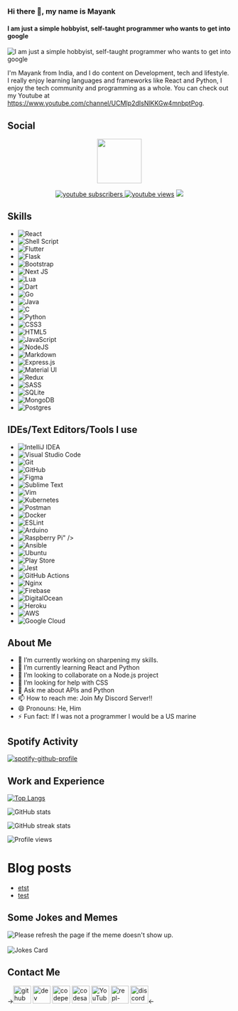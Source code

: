 ### Hi there 👋, my name is Mayank
#### I am just a simple hobbyist, self-taught programmer who wants to get into google
![I am just a simple hobbyist, self-taught programmer who wants to get into google](https://github.com/MayankVaswani100/Mayankvaswani100/blob/main/github-banner.png)

I'm Mayank from India, and I do content on Development, tech and lifestyle. I really enjoy learning languages and frameworks like React and Python, I enjoy the tech community and programming as a whole. You can check out my Youtube at https://www.youtube.com/channel/UCMIp2dIsNlKKGw4mnbptPog.

## Social
<p align="center">
  <img src="https://i.imgur.com/0QRyKo9.png" width="100px"/>

  <p align="center">
    <a href="https://www.youtube.com/channel/UCMIp2dIsNlKKGw4mnbptPog">
      <img alt="youtube subscribers" src="https://github-readme-youtube-stats.herokuapp.com/subscribers/index.php?id=UCMIp2dIsNlKKGw4mnbptPog&key=AIzaSyCFuf-X7OJxVVR2GZWgR7cJCAP52n2OVy8label=Subscribers&style=for-the-badge&color=red&labelColor=ce4630"/>
    </a>
    <a href="https://www.youtube.com/channel/UCMIp2dIsNlKKGw4mnbptPog">
      <img alt="youtube views" title="YouTube views" src="https://freshidea.com/jonah/youtube-api/view-count-badge.php?label=View+Count&style=for-the-badge&color=blue&labelColor=0b689d"/></a>
  <a href="https://discord.gg/nZTfXVkwg7" alt="Dev Pro Tips Discussion & Support Server">
    <img src="https://img.shields.io/discord/819650821314052106?color=7289DA&labelColor=4a64bd&logo=discord&logoColor=white&style=for-the-badge"/></a>
  </p>
</p>

## Skills
* <img alt="React" src="https://img.shields.io/badge/react-%2320232a.svg?&style=for-the-badge&logo=react&logoColor=%2361DAFB"/>
* <img alt="Shell Script" src="https://img.shields.io/badge/shell_script-%23121011.svg?&style=for-the-badge&logo=gnu-bash&logoColor=white"/>
* <img alt="Flutter" src="https://img.shields.io/badge/Flutter-%2302569B.svg?&style=for-the-badge&logo=Flutter&logoColor=white" />
* <img alt="Flask" src="https://img.shields.io/badge/flask-%23000.svg?&style=for-the-badge&logo=flask&logoColor=white"/>
* <img alt="Bootstrap" src="https://img.shields.io/badge/bootstrap-%23563D7C.svg?&style=for-the-badge&logo=bootstrap&logoColor=white"/>
* <img alt="Next JS" src="https://img.shields.io/badge/nextjs-%23000000.svg?&style=for-the-badge&logo=next.js&logoColor=white"/>
* <img alt="Lua" src="https://img.shields.io/badge/lua-%232C2D72.svg?&style=for-the-badge&logo=lua&logoColor=white"/>
* <img alt="Dart" src="https://img.shields.io/badge/dart-%230175C2.svg?&style=for-the-badge&logo=dart&logoColor=white"/>
* <img alt="Go" src="https://img.shields.io/badge/go-%2300ADD8.svg?&style=for-the-badge&logo=go&logoColor=white"/>
* <img alt="Java" src="https://img.shields.io/badge/java-%23ED8B00.svg?&style=for-the-badge&logo=java&logoColor=white"/>
* <img alt="C" src="https://img.shields.io/badge/c-%2300599C.svg?&style=for-the-badge&logo=c&logoColor=white"/>
* <img alt="Python" src="https://img.shields.io/badge/python-%2314354C.svg?&style=for-the-badge&logo=python&logoColor=white"/>
* <img alt="CSS3" src="https://img.shields.io/badge/css3-%231572B6.svg?&style=for-the-badge&logo=css3&logoColor=white"/>
* <img alt="HTML5" src="https://img.shields.io/badge/html5-%23E34F26.svg?&style=for-the-badge&logo=html5&logoColor=white"/>
* <img alt="JavaScript" src="https://img.shields.io/badge/javascript-%23323330.svg?&style=for-the-badge&logo=javascript&logoColor=%23F7DF1E"/>
* <img alt="NodeJS" src="https://img.shields.io/badge/node.js-%2343853D.svg?&style=for-the-badge&logo=node.js&logoColor=white"/>
* <img alt="Markdown" src="https://img.shields.io/badge/markdown-%23000000.svg?&style=for-the-badge&logo=markdown&logoColor=white"/>
* <img alt="Express.js" src="https://img.shields.io/badge/express.js-%23404d59.svg?&style=for-the-badge"/>
* <img alt="Material UI" src="https://img.shields.io/badge/materialui-%230081CB.svg?&style=for-the-badge&logo=material-ui&logoColor=white"/>
* <img alt="Redux" src="https://img.shields.io/badge/redux-%23593d88.svg?&style=for-the-badge&logo=redux&logoColor=white"/>
*	<img alt="SASS" src="https://img.shields.io/badge/SASS-hotpink.svg?&style=for-the-badge&logo=SASS&logoColor=white"/>
*	<img alt="SQLite" src ="https://img.shields.io/badge/sqlite-%2307405e.svg?&style=for-the-badge&logo=sqlite&logoColor=white"/>
* <img alt="MongoDB" src ="https://img.shields.io/badge/MongoDB-%234ea94b.svg?&style=for-the-badge&logo=mongodb&logoColor=white"/>
* <img alt="Postgres" src ="https://img.shields.io/badge/postgres-%23316192.svg?&style=for-the-badge&logo=postgresql&logoColor=white"/>

## IDEs/Text Editors/Tools I use
* <img alt="IntelliJ IDEA" src="https://img.shields.io/badge/IntelliJIDEA-000000.svg?&style=for-the-badge&logo=intellij-idea&logoColor=white"/>
* <img alt="Visual Studio Code" src="https://img.shields.io/badge/VisualStudioCode-0078d7.svg?&style=for-the-badge&logo=visual-studio-code&logoColor=white"/>
* <img alt="Git" src="https://img.shields.io/badge/git-%23F05033.svg?&style=for-the-badge&logo=git&logoColor=white"/>
* <img alt="GitHub" src="https://img.shields.io/badge/github-%23121011.svg?&style=for-the-badge&logo=github&logoColor=white"/>
* <img alt="Figma" src="https://img.shields.io/badge/figma-%23F24E1E.svg?&style=for-the-badge&logo=figma&logoColor=white"/>
* <img alt="Sublime Text" src="https://img.shields.io/badge/sublime_text-%23575757.svg?&style=for-the-badge&logo=sublime-text&logoColor=important"/>
* <img alt="Vim" src="https://img.shields.io/badge/VIM-%2311AB00.svg?&style=for-the-badge&logo=vim&logoColor=white"/>
* <img alt="Kubernetes" src="https://img.shields.io/badge/kubernetes-%23326ce5.svg?&style=for-the-badge&logo=kubernetes&logoColor=white"/>
* <img alt="Postman" src="https://img.shields.io/badge/Postman-FF6C37?style=for-the-badge&logo=postman&logoColor=red" />
* <img alt="Docker" src="https://img.shields.io/badge/docker-%230db7ed.svg?&style=for-the-badge&logo=docker&logoColor=white"/>
* <img alt="ESLint" src="https://img.shields.io/badge/ESLint-4B3263?style=for-the-badge&logo=eslint&logoColor=white" />
* <img alt="Arduino" src="https://img.shields.io/badge/-Arduino-00979D?style=for-the-badge&logo=Arduino&logoColor=white"/>
* <img alt="Raspberry Pi" src="https://img.shields.io/badge/-RaspberryPi-C51A4A?style=for-the-badge&logo=Raspberry-Pi"/>" />
* <img alt="Ansible" src="https://img.shields.io/badge/ansible-%231A1918.svg?&style=for-the-badge&logo=ansible&logoColor=white"/>
* <img alt="Ubuntu" src="https://img.shields.io/badge/Ubuntu-E95420?style=for-the-badge&logo=ubuntu&logoColor=white" />
* <img alt="Play Store" src="https://img.shields.io/badge/Google_Play-414141?style=for-the-badge&logo=google-play&logoColor=white" />
* <img alt="Jest" src="https://img.shields.io/badge/-jest-%23C21325?&style=for-the-badge&logo=jest&logoColor=white"/>
* <img alt="GitHub Actions" src="https://img.shields.io/badge/githubactions-%232671E5.svg?&style=for-the-badge&logo=githubactions&logoColor=white"/>
* <img alt="Nginx" src="https://img.shields.io/badge/nginx-%23009639.svg?&style=for-the-badge&logo=nginx&logoColor=white"/>
* <img alt="Firebase" src="https://img.shields.io/badge/firebase-%23039BE5.svg?&style=for-the-badge&logo=firebase"/>
* <img alt="DigitalOcean" src="https://img.shields.io/badge/DigitalOcean-%230167ff.svg?&style=for-the-badge&logo=digitalOcean&logoColor=white"/>
* <img alt="Heroku" src="https://img.shields.io/badge/heroku-%23430098.svg?&style=for-the-badge&logo=heroku&logoColor=white"/>
* <img alt="AWS" src="https://img.shields.io/badge/AWS-%23FF9900.svg?&style=for-the-badge&logo=amazon-aws&logoColor=white"/>
* <img alt="Google Cloud" src="https://img.shields.io/badge/GoogleCloud-%234285F4.svg?&style=for-the-badge&logo=google-cloud&logoColor=white"/>

## About Me
- 🔭 I’m currently working on sharpening my skills. 
- 🌱 I’m currently learning React and Python 
- 👯 I’m looking to collaborate on a Node.js project 
- 🤔 I’m looking for help with CSS 
- 💬 Ask me about APIs and Python 
- 📫 How to reach me: Join My Discord Server!! 
- 😄 Pronouns: He, Him 
- ⚡ Fun fact: If I was not a programmer I would be a US marine 

## Spotify Activity
[![spotify-github-profile](https://spotify-github-profile.vercel.app/api/view?uid=r23vu010zt0x9yb5p2903243w&cover_image=true&theme=default)](https://spotify-github-profile.vercel.app/api/view?uid=r23vu010zt0x9yb5p2903243w&redirect=true)

## Work and Experience
[![Top Langs](https://github-readme-stats.vercel.app/api/top-langs/?username=MayankVaswani100)](https://github.com/anuraghazra/github-readme-stats)

![GitHub stats](https://github-readme-stats-kappa-woad.vercel.app/api?username=MayankVaswani100&show_icons=true)  

![GitHub streak stats](https://github-readme-streak-stats.herokuapp.com/?user=MayankVaswani100)  

![Profile views](https://gpvc.arturio.dev/MayankVaswani100) 

# Blog posts
<!-- BLOG-POST-LIST:START -->
- [etst](https://dev.to/mayankvaswani100/etst-3j3k)
- [test](https://dev.to/mayankvaswani100/test-4k77)
<!-- BLOG-POST-LIST:END -->

## Some Jokes and Memes
<img src='https://random-memer.herokuapp.com/' title="Meme" alt="Please refresh the page if the meme doesn't show up.">
<br />
<br/>
<!-- HTML -->
<img src="https://readme-jokes.vercel.app/api" alt="Jokes Card" theme="random"/>

## Contact Me
->[<img src='https://cdn.jsdelivr.net/npm/simple-icons@3.0.1/icons/github.svg' alt='github' height='40'>](https://github.com/MayankVaswani100)  [<img src='https://cdn.jsdelivr.net/npm/simple-icons@3.0.1/icons/dev-dot-to.svg' alt='dev' height='40'>](https://dev.to/mayankvaswani100)  [<img src='https://cdn.jsdelivr.net/npm/simple-icons@3.0.1/icons/codepen.svg' alt='codepen' height='40'>](https://codepen.io/MayankVaswani100)  [<img src='https://cdn.jsdelivr.net/npm/simple-icons@3.0.1/icons/codesandbox.svg' alt='codesandbox' height='40'>](https://codesandbox.io/u/MayankVaswani100)  [<img src='https://cdn.jsdelivr.net/npm/simple-icons@3.0.1/icons/youtube.svg' alt='YouTube' height='40'>](https://www.youtube.com/channel/UCMIp2dIsNlKKGw4mnbptPog)  [<img src='https://cdn.jsdelivr.net/npm/simple-icons@3.0.1/icons/repl-dot-it.svg' alt='repl-dot-it' height='40'>](https://replit.com/@MayankVaswa)  [<img src='https://cdn.jsdelivr.net/npm/simple-icons@3.0.1/icons/discord.svg' alt='discord' height='40'>](https://discord.gg/nZTfXVkwg7)<-
